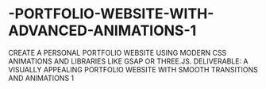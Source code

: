 # -PORTFOLIO-WEBSITE-WITH-ADVANCED-ANIMATIONS-1
CREATE A PERSONAL PORTFOLIO  WEBSITE USING MODERN CSS  ANIMATIONS AND LIBRARIES LIKE  GSAP OR THREE.JS.  DELIVERABLE: A VISUALLY  APPEALING PORTFOLIO WEBSITE  WITH SMOOTH TRANSITIONS AND  ANIMATIONS 1
